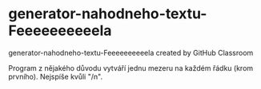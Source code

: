 # generator-nahodneho-textu-Feeeeeeeeeela
generator-nahodneho-textu-Feeeeeeeeeela created by GitHub Classroom

Program z nějakého důvodu vytváří jednu mezeru na každém řádku (krom prvního). Nejspíše kvůli "/n".
